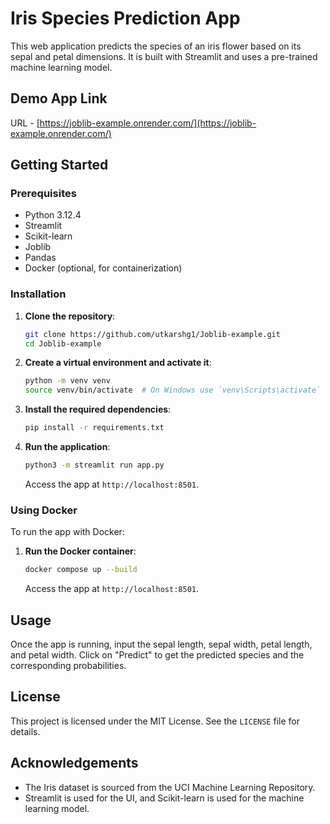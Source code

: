 # Iris Species Prediction App

This web application predicts the species of an iris flower based on its sepal and petal dimensions. It is built with Streamlit and uses a pre-trained machine learning model.

## Demo App Link

URL - [https://joblib-example.onrender.com/](https://joblib-example.onrender.com/)

## Getting Started

### Prerequisites

- Python 3.12.4
- Streamlit
- Scikit-learn
- Joblib
- Pandas
- Docker (optional, for containerization)

### Installation

1. **Clone the repository**:

   ```bash
   git clone https://github.com/utkarshg1/Joblib-example.git
   cd Joblib-example
   ```

2. **Create a virtual environment and activate it**:

   ```bash
   python -m venv venv
   source venv/bin/activate  # On Windows use `venv\Scripts\activate`
   ```

3. **Install the required dependencies**:

   ```bash
   pip install -r requirements.txt
   ```

4. **Run the application**:

   ```bash
   python3 -m streamlit run app.py
   ```

   Access the app at `http://localhost:8501`.

### Using Docker

To run the app with Docker:

1. **Run the Docker container**:

   ```bash
   docker compose up --build
   ```

   Access the app at `http://localhost:8501`.

## Usage

Once the app is running, input the sepal length, sepal width, petal length, and petal width. Click on "Predict" to get the predicted species and the corresponding probabilities.

## License

This project is licensed under the MIT License. See the `LICENSE` file for details.

## Acknowledgements

- The Iris dataset is sourced from the UCI Machine Learning Repository.
- Streamlit is used for the UI, and Scikit-learn is used for the machine learning model.
